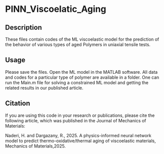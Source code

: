 # PINN_Viscoelatic_Aging
## Description
These files contain codes of the ML viscoelastic model for the prediction of the behavior of various types of aged Polymers in uniaxial tensile tests.

## Usage
Please save the files. Open the ML model in the MATLAB software. All data and codes for a particular type of polymer are available in a folder. One can run the Main.m file for solving a constrained ML model 
and getting the related results in our published article.

## Citation
If you are using this code in your research or publications, please cite the following article, which was published in the Journal of Mechanics of Materials:

Naderi, H. and Dargazany, R., 2025. A physics-informed neural network model to predict
thermo-oxidative/thermal aging of viscoelastic materials, Mechanics of Materials,2025.
